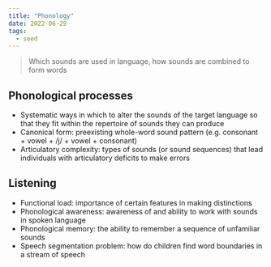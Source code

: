 ```yaml
---
title: "Phonology"
date: 2022-06-29
tags:
  - seed
---
```


> Which sounds are used in language, how sounds are combined to form words

## Phonological processes

- Systematic ways in which to alter the sounds of the target language so that they fit within the repertoire of sounds they can produce
- Canonical form: preexisting whole-word sound pattern (e.g. consonant + vowel + /j/ + vowel + consonant)
- Articulatory complexity: types of sounds (or sound sequences) that lead individuals with articulatory deficits to make errors

## Listening

- Functional load: importance of certain features in making distinctions
- Phonological awareness: awareness of and ability to work with sounds in spoken language
- Phonological memory: the ability to remember a sequence of unfamiliar sounds
- Speech segmentation problem: how do children find word boundaries in a stream of speech
